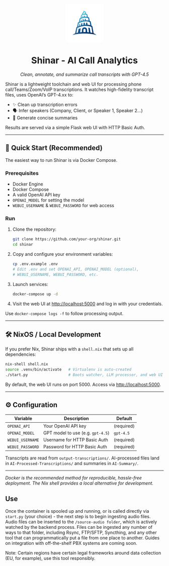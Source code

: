 <div align="center">
  <img src="assets/logo.png" alt="Shinar Logo" width="120" />
  <h1>Shinar - AI Call Analytics</h1>
  <p><em>Clean, annotate, and summarize call transcripts with GPT-4.5</em></p>
</div>

Shinar is a lightweight toolchain and web UI for processing phone call/Teams/Zoom/VoIP transcriptions.
It watches high-fidelity transcript files, uses OpenAI’s GPT-4.xx to:

- ✨ Clean up transcription errors
- 🗣️ Infer speakers (Company, Client, or Speaker 1, Speaker 2…)
- 📝 Generate concise summaries

Results are served via a simple Flask web UI with HTTP Basic Auth.

---

## 🚀 Quick Start (Recommended)

The easiest way to run Shinar is via Docker Compose.

### Prerequisites

- Docker Engine
- Docker Compose
- A valid OpenAI API key
- `OPENAI_MODEL` for setting the model
- `WEBUI_USERNAME` & `WEBUI_PASSWORD` for web access

### Run

1. Clone the repository:
   ```bash
   git clone https://github.com/your-org/shinar.git
   cd shinar
   ```
2. Copy and configure your environment variables:
   ```bash
   cp .env.example .env
   # Edit .env and set OPENAI_API, OPENAI_MODEL (optional),
   # WEBUI_USERNAME, WEBUI_PASSWORD, etc.
   ```
3. Launch services:
   ```bash
   docker-compose up -d
   ```
4. Visit the web UI at <http://localhost:5000> and log in with your credentials.

Use `docker-compose logs -f` to follow processing output.

---

## 🛠️ NixOS / Local Development

If you prefer Nix, Shinar ships with a `shell.nix` that sets up all dependencies:

```bash
nix-shell shell.nix
source .venv/bin/activate   # Virtualenv is auto-created
./start.py                  # Boots watcher, LLM processor, and web UI
```

By default, the web UI runs on port 5000. Access via <http://localhost:5000>.

---

## ⚙️ Configuration

| Variable         | Description                                        | Default     |
|------------------|----------------------------------------------------|-------------|
| `OPENAI_API`     | Your OpenAI API key                                | (required)  |
| `OPENAI_MODEL`   | GPT model to use (e.g. `gpt-4.5`)                  | `gpt-4.5`   |
| `WEBUI_USERNAME` | Username for HTTP Basic Auth                      | (required)  |
| `WEBUI_PASSWORD` | Password for HTTP Basic Auth                      | (required)  |

Transcripts are read from `output-transcriptions/`. AI-processed
files land in `AI-Processed-Transcriptions/` and summaries in `AI-Summary/`.

---

_Docker is the recommended method for reproducible, hassle-free
deployment. The Nix shell provides a local alternative for development._

## Use

Once the container is spooled up and running, or is called directly via `start.py` (your choice) - the next step is to begin ingesting audio files. Audio files can be inserted to the `/source-audio folder`, which is actively watched by the backend process. Files can be ingested any number of ways to that folder, including Rsync, FTP/SFTP, Syncthing, and any other tool that can programmatically put a file from one place to another. Guides on integration with off-the-shelf PBX systems are coming soon.

Note: Certain regions have certain legal frameworks around data collection (EU, for example), use this tool responsibly.


